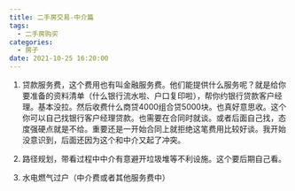 ```yaml
---
title: 二手房交易-中介篇
tags:
  - 二手房购买
categories:
  - 房子
date: 2021-10-25 16:20:00
---
```



1. 贷款服务费，这个费用也有叫金融服务费。他们能提供什么服务呢？就是给你要准备的资料清单（什么银行流水啦、户口复印啦），帮你约银行贷款客户经理。基本没拉。然后收费什么商贷4000组合贷5000块。也真好意思收。这个你可以自己找银行客户经理贷款。也需要在合同时就谈。或者后面自己找，态度强硬点就是不给。重要还是一开始合同上就拒绝这笔费用比较好谈。我开始没意识到，后面还因为这个和中介又起了冲突。

2. 路径规划，带看过程中中介有意避开垃圾堆等不利设施。这个要后期自己看。

3. 水电燃气过户（中介费或者其他服务费中）